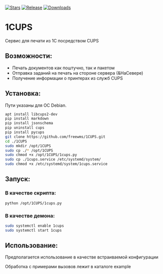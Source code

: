 [![Stars](https://img.shields.io/github/stars/freewms/1CUPS.svg?label=Github%20%E2%98%85&a)](https://github.com/freewms/1CUPS/stargazers)
[![Release](https://img.shields.io/github/tag/freewms/1CUPS.svg?label=Last%20release&a)](https://github.com/freewms/1CUPS/releases)
[![Downloads](https://img.shields.io/github/downloads/freewms/1CUPS/total)](https://github.com/freewms/1CUPS/releases)

# 1CUPS
Сервис для печати из 1С посредством CUPS

## Возможности:
- Печать документов как поштучно, так и пакетом
- Отправка заданий на печать на стороне сервера (&НаСевере)
- Получение информации о принтерах из служб CUPS

## Установка:

Пути указаны для ОС Debian.

```bash
apt install libcups2-dev
pip install markdown
pip install jsonschema
pip uninstall cups
pip install pycups
git clone https://github.com/freewms/1CUPS.git
cd ./1CUPS
sudo mkdir /opt/1CUPS
sudo cp ./* /opt/1CUPS
sudo chmod +x /opt/1CUPS/1cups.py
sudo cp ./1cups.service /etc/systemd/system/
sudo chmod +x /etc/systemd/system/1cups.service
```

## Запуск:  

### В качестве скрипта:
```bash
python /opt/1CUPS/1cups.py
```

### В качестве демона:
```bash
sudo systemctl enable 1cups
sudo systemctl start 1cups
```

## Использование:
Предполагается использование в качестве встраиваемой конфигурации  

Обработка с примерами вызовов лежит в каталоге example
